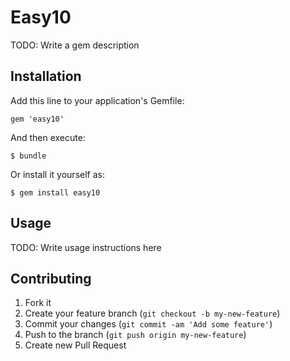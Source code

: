
# Easy10

TODO: Write a gem description

## Installation

Add this line to your application's Gemfile:

    gem 'easy10'

And then execute:

    $ bundle

Or install it yourself as:

    $ gem install easy10

## Usage

TODO: Write usage instructions here

## Contributing

1. Fork it
2. Create your feature branch (`git checkout -b my-new-feature`)
3. Commit your changes (`git commit -am 'Add some feature'`)
4. Push to the branch (`git push origin my-new-feature`)
5. Create new Pull Request


